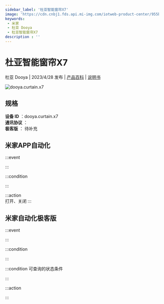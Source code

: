 ```yaml
---
sidebar_label: '杜亚智能窗帘X7'
image: 'https://cdn.cnbj1.fds.api.mi-img.com/iotweb-product-center/955bc5fe367b1d962d927c9a7ecc6c72_1680832543176.png?GalaxyAccessKeyId=AKVGLQWBOVIRQ3XLEW&Expires=9223372036854775807&Signature=u6udkdq7gbTyI+KQFLFzLVghRtQ='
keywords: 
 - 米家
 - 杜亚 Dooya
 - 杜亚智能窗帘X7
description : ''
---
```

# 杜亚智能窗帘X7

杜亚 Dooya | 2023/4/28 发布 | [产品百科](https://home.mi.com/webapp/content/baike/product/index.html?model=dooya.curtain.x7/) | [说明书](https://home.mi.com/views/introduction.html?model=dooya.curtain.x7&region=cn)

![dooya.curtain.x7](https://cdn.cnbj1.fds.api.mi-img.com/iotweb-product-center/955bc5fe367b1d962d927c9a7ecc6c72_1680832543176.png?GalaxyAccessKeyId=AKVGLQWBOVIRQ3XLEW&Expires=9223372036854775807&Signature=u6udkdq7gbTyI+KQFLFzLVghRtQ=)

## 规格  
> 
**设备 ID** ：dooya.curtain.x7  
**通讯协议** ：  
**极客版**  ： 待补充 


## 米家APP自动化  

:::event  

:::

:::condition  

:::

:::action   
打开、关闭
:::

## 米家自动化极客版  

:::event  

:::

:::condition  

:::

:::condition 可查询的状态条件  

:::

:::action  

:::

        
